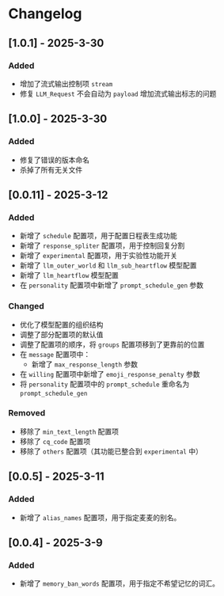 # Changelog

## [1.0.1] - 2025-3-30
### Added
- 增加了流式输出控制项 `stream`
- 修复 `LLM_Request` 不会自动为 `payload` 增加流式输出标志的问题

## [1.0.0] - 2025-3-30
### Added
- 修复了错误的版本命名
- 杀掉了所有无关文件

## [0.0.11] - 2025-3-12
### Added
- 新增了 `schedule` 配置项，用于配置日程表生成功能
- 新增了 `response_spliter` 配置项，用于控制回复分割
- 新增了 `experimental` 配置项，用于实验性功能开关
- 新增了 `llm_outer_world` 和 `llm_sub_heartflow` 模型配置
- 新增了 `llm_heartflow` 模型配置
- 在 `personality` 配置项中新增了 `prompt_schedule_gen` 参数

### Changed
- 优化了模型配置的组织结构
- 调整了部分配置项的默认值
- 调整了配置项的顺序，将 `groups` 配置项移到了更靠前的位置
- 在 `message` 配置项中：
  - 新增了 `max_response_length` 参数
- 在 `willing` 配置项中新增了 `emoji_response_penalty` 参数
- 将 `personality` 配置项中的 `prompt_schedule` 重命名为 `prompt_schedule_gen`

### Removed
- 移除了 `min_text_length` 配置项
- 移除了 `cq_code` 配置项
- 移除了 `others` 配置项（其功能已整合到 `experimental` 中）

## [0.0.5] - 2025-3-11
### Added
- 新增了 `alias_names` 配置项，用于指定麦麦的别名。

## [0.0.4] - 2025-3-9
### Added
- 新增了 `memory_ban_words` 配置项，用于指定不希望记忆的词汇。
